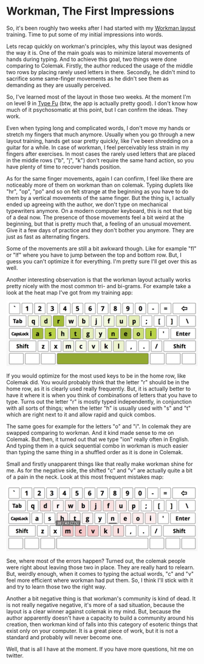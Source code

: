 # Workman, The First Impressions

So, it's been roughly two weeks after I had started with my
[Workman layout](http://www.workmanlayout.com) training. Time to put some of
my initial impressions into words.

Lets recap quickly on workman's principles, why this layout was designed the way
it is. One of the main goals was to minimize lateral movements of hands during
typing. And to achieve this goal, two things were done comparing to Colemak.
Firstly, the author reduced the usage of the middle two rows by placing rarely
used letters in there. Secondly, he didn't mind to sacrifice some same-finger
movements as he didn't see them as demanding as they are usually perceived.

So, I've learned most of the layout in those two weeks. At the moment I'm on
level 9 in [Type Fu](http://type-fu.com) (btw, the app is actually pretty good).
I don't know how much of it psychosomatic at this point, but I can confirm the
ideas. They work.

Even when typing long and complicated words, I don't move my hands or stretch
my fingers that much anymore. Usually when you go through a new layout training,
hands get soar pretty quickly, like I've been shredding on a guitar for a while.
In case of workman, I feel perceivably less strain in my fingers after exercises.
In most cases the rarely used letters that are placed in the middle rows ("b", "j", "k")
don't require the same hand action, so you have plenty of time to recover hands
position.

As for the same finger movements, again I can confirm, I feel like there are
noticeably more of them on workman than on colemak. Typing duplets like "hr",
"op", "po" and so on felt strange at the beginning as you have to do them by a
vertical movements of the same finger. But the thing is, I actually ended up
agreeing with the author, we don't type on mechanical typewriters anymore. On
a modern computer keyboard, this is not that big of a deal now. The presence of
those movements feel a bit weird at the beginning, but that is pretty much that,
a feeling of an unusual movement. Give it a few days of practice and they don't
bother you anymore. They are just as fast as alternating fingers.

Some of the movements are still a bit awkward though. Like for example "fl" or
"lf" where you have to jump between the top and bottom row. But, I guess you
can't optimize it for everything. I'm pretty sure I'll get over this as well.

Another interesting observation is that the workman layout actually works pretty
nicely with the most common tri- and bi-grams. For example take a look at the
heat map I've got from my training app:

![](images/2016/01/workman-heat-map.png)

If you would optimize for the most used keys to be in the home row, like Colemak
did. You would probably think that the letter "r" should be in the home row, as
it is clearly used really frequently. But, it is actually better to have it where
it is when you think of combinations of letters that you have to type. Turns out
the letter "r" is mostly typed independently, in conjunction with all sorts of
things; when the letter "h" is usually used with "s" and "t" which are right next
to it and allow rapid and quick combos.

The same goes for example for the letters "o" and "i". In colemak they are swapped
comparing to workman. And it kind made sense to me on Colemak. But then, it turned
out that we type "ion" really often in English. And typing them in a quick
sequential combo in workman is much easier than typing the same thing in a
shuffled order as it is done in Colemak.

Small and firstly unapparent things like that really make workman shine for me.
As for the negative side, the shifted "c" and "v" are actually quite a bit of
a pain in the neck. Look at this most frequent mistakes map:

![](images/2016/01/workman-errors-map.png)

See, where most of the errors happen? Turned out, the colemak people were right
about leaving those two in place. They are really hard to relearn. But, weirdly
enough, when it comes to typing the actual words, "c" and "v" feel more efficient
where workman had put them. So, I think I'll stick with it and try to learn those
two the right way.

Another a bit negative thing is that workman's community is kind of dead. It is
not really negative negative, it's more of a sad situation, because the layout
is a clear winner against colemak in my mind. But, because the author apparently
doesn't have a capacity to build a community around his creation, then workman
kind of falls into this category of esoteric things that exist only on your
computer. It is a great piece of work, but it is not a standard and probably
will never become one.

Well, that is all I have at the moment. If you have more questions, hit me on
twitter.
